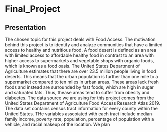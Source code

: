 # Final_Project


## Presentation

The chosen topic for this project deals with Food Access. The motivation behind this project is to identify and analyze communities that have a limited access to healthy and nutritious food. A food desert is defined as an area with limited access to affordable healthy food in contrast to an area with higher access to supermarkets and vegetable shops with organic foods, which is known as a food oasis. The United States Department of Agriculture estimates that there are over 23.5 million people living in food deserts. This means that the urban population is further than one mile to a supermarket  compared to ten miles in urban areas. These areas lack fresh foods and instead are surrounded by fast foods, which are high in sugar and saturated fats. Thus, thease areas tend to suffer from obesity and diabeetes. The data source we are using for this project comes from the United States Department of Agriculture Food Access Research Atlas 2019.  The data set contains census tract information for every county within the United States. THe variables asscoiated with each tract include median family income, poverty rate, population, percentage of population with a vehicle, and racial makeup of the location. We plan 
